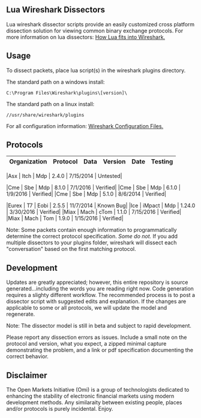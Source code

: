 ## Lua Wireshark Dissectors

Lua wireshark dissector scripts provide an easily customized cross platform dissection solution for viewing common binary exchange protocols. For more information on lua dissectors: [How Lua fits into Wireshark.](https://wiki.wireshark.org/Lua#How_Lua_fits_into_Wireshark "Wireshark's Lua Documentation")

## Usage

To dissect packets, place lua script(s) in the wireshark plugins directory.

The standard path on a windows install:

```
C:\Program Files\Wireshark\plugins\[version]\
```
The standard path on a linux install:

```
//usr/share/wireshark/plugins
```
For all configuration information: [Wireshark Configuration Files.](https://www.wireshark.org/docs/wsug_html_chunked/ChAppFilesConfigurationSection.html "Wireshark Files Configuration Documentation")
## Protocols

|Organization | Protocol | Data | Version | Date | Testing|
|--- | --- | --- | --- | --- | ---|

|Asx | Itch | Mdp | 2.4.0 | 7/15/2014 | Untested|

|Cme | Sbe | Mdp | 8.1.0 | 7/1/2016 | Verified|
|Cme | Sbe | Mdp | 6.1.0 | 1/9/2016 | Verified|
|Cme | Sbe | Mdp | 5.1.0 | 8/6/2014 | Verified|

|Eurex | T7 | Eobi | 2.5.5 | 11/7/2014 | Known Bug|
|Ice | iMpact | Mdp | 1.24.0 | 3/30/2016 | Verified|
|Miax | Mach | cTom | 1.1.0 | 7/15/2016 | Verified|
|Miax | Mach | Tom | 1.9.0 | 1/15/2016 | Verified|

Note: Some packets contain enough information to programmatically determine the correct protocol specification.  *Some do not.*  If you add multiple dissectors to your plugins folder, wireshark will dissect each "conversation" based on the first matching protocol.

## Development

Updates are greatly appreciated; however, this entire repository is source generated...including the words you are reading right now. Code generation requires a slighty different workflow.  The recommended process is to post a dissector script with suggested edits and explanation.  If the changes are applicable to some or all protocols, we will update the model and regenerate.

Note: The dissector model is still in beta and subject to rapid development.

Please report any dissection errors as issues.  Include a small note on the protocol and version, what you expect, a zipped minimal capture demonstrating the problem, and a link or pdf specification documenting the correct behavior. 

## Disclaimer

The Open Markets Initiative (Omi) is a group of technologists dedicated to enhancing the stability of electronic financial markets using modern development methods. Any similaraity between existing people, places and/or protocols is purely incidental. Enjoy.

